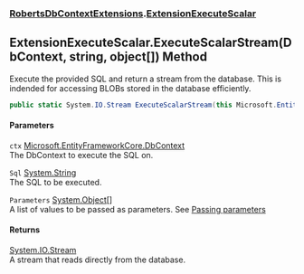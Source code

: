 ### [RobertsDbContextExtensions](RobertsDbContextExtensions 'RobertsDbContextExtensions').[ExtensionExecuteScalar](ExtensionExecuteScalar 'RobertsDbContextExtensions.ExtensionExecuteScalar')
## ExtensionExecuteScalar.ExecuteScalarStream(DbContext, string, object[]) Method
Execute the provided SQL and return a stream from the database. This is
indended for accessing BLOBs stored in the database efficiently.
```csharp
public static System.IO.Stream ExecuteScalarStream(this Microsoft.EntityFrameworkCore.DbContext ctx, string Sql, params object[] Parameters);
```
#### Parameters
<a name='RobertsDbContextExtensions_ExtensionExecuteScalar_ExecuteScalarStream(Microsoft_EntityFrameworkCore_DbContext_string_object__)_ctx'></a>
`ctx` [Microsoft.EntityFrameworkCore.DbContext](https://docs.microsoft.com/en-us/dotnet/api/Microsoft.EntityFrameworkCore.DbContext 'Microsoft.EntityFrameworkCore.DbContext')  
The DbContext to execute the SQL on.
  
<a name='RobertsDbContextExtensions_ExtensionExecuteScalar_ExecuteScalarStream(Microsoft_EntityFrameworkCore_DbContext_string_object__)_Sql'></a>
`Sql` [System.String](https://docs.microsoft.com/en-us/dotnet/api/System.String 'System.String')  
The SQL to be executed.
  
<a name='RobertsDbContextExtensions_ExtensionExecuteScalar_ExecuteScalarStream(Microsoft_EntityFrameworkCore_DbContext_string_object__)_Parameters'></a>
`Parameters` [System.Object](https://docs.microsoft.com/en-us/dotnet/api/System.Object 'System.Object')[[]](https://docs.microsoft.com/en-us/dotnet/api/System.Array 'System.Array')  
A list of values to be passed as parameters. See [Passing parameters](https://github.com/rmacfadyen/RobertsDbContextExtensions/blob/master/Parameters.md 'https://github.com/rmacfadyen/RobertsDbContextExtensions/blob/master/Parameters.md')
  
#### Returns
[System.IO.Stream](https://docs.microsoft.com/en-us/dotnet/api/System.IO.Stream 'System.IO.Stream')  
A stream that reads directly from the database.
